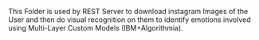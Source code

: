 This Folder is used by REST Server to download instagram Images of the User and then do visual recognition on them to identify emotions 
involved using Multi-Layer Custom Models (IBM+Algorithmia).
